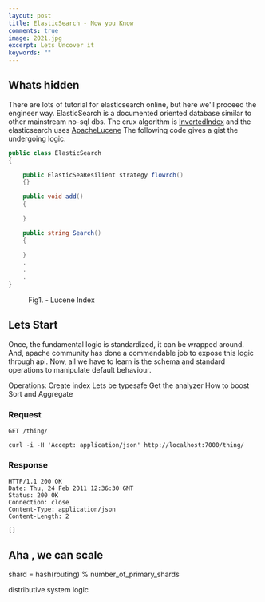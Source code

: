 ```yaml
---
layout: post
title: ElasticSearch - Now you Know
comments: true
image: 2021.jpg
excerpt: Lets Uncover it
keywords: ""
---
```


## Whats hidden

There are lots of tutorial for elasticsearch online, but here we'll proceed the engineer way. ElasticSearch is a documented oriented database similar to other mainstream no-sql dbs. The crux algorithm is [InvertedIndex](https://www.geeksforgeeks.org/inverted-index/) and the elasticsearch uses [ApacheLucene](https://lucene.apache.org/)
The following code gives a gist the undergoing logic.

```cs
public class ElasticSearch
{

    public ElasticSeaResilient strategy flowrch()
    {}

    public void add()
    {

    }

    public string Search()
    {

    }
    .
    .
    .
}
``` 

<figure>
  <img src="{{ '/images/elastic-lucene.png' | prepend: site.baseurl }}" alt=""> 
  <figcaption>Fig1. - Lucene Index</figcaption>
</figure>


## Lets Start

Once, the fundamental logic is standardized, it can be wrapped around. And, apache community has done a commendable job to expose this logic through api. 
Now, all we have to learn is the schema and standard operations to manipulate default behaviour.

Operations: 
Create index
Lets be typesafe
Get the analyzer
How to boost
Sort and Aggregate

### Request

`GET /thing/`

    curl -i -H 'Accept: application/json' http://localhost:7000/thing/

### Response

    HTTP/1.1 200 OK
    Date: Thu, 24 Feb 2011 12:36:30 GMT
    Status: 200 OK
    Connection: close
    Content-Type: application/json
    Content-Length: 2

    []





## Aha , we can scale

shard = hash(routing) % number_of_primary_shards

distributive system logic